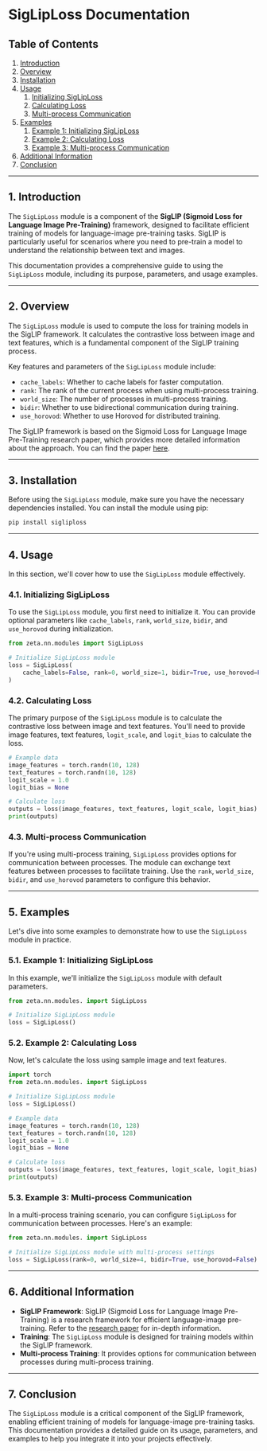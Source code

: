 # SigLipLoss Documentation

## Table of Contents
1. [Introduction](#introduction)
2. [Overview](#overview)
3. [Installation](#installation)
4. [Usage](#usage)
   1. [Initializing SigLipLoss](#initializing-sigliploss)
   2. [Calculating Loss](#calculating-loss)
   3. [Multi-process Communication](#multi-process-communication)
5. [Examples](#examples)
   1. [Example 1: Initializing SigLipLoss](#example-1-initializing-sigliploss)
   2. [Example 2: Calculating Loss](#example-2-calculating-loss)
   3. [Example 3: Multi-process Communication](#example-3-multi-process-communication)
6. [Additional Information](#additional-information)
7. [Conclusion](#conclusion)

---

## 1. Introduction <a name="introduction"></a>

The `SigLipLoss` module is a component of the **SigLIP (Sigmoid Loss for Language Image Pre-Training)** framework, designed to facilitate efficient training of models for language-image pre-training tasks. SigLIP is particularly useful for scenarios where you need to pre-train a model to understand the relationship between text and images.

This documentation provides a comprehensive guide to using the `SigLipLoss` module, including its purpose, parameters, and usage examples.

---

## 2. Overview <a name="overview"></a>

The `SigLipLoss` module is used to compute the loss for training models in the SigLIP framework. It calculates the contrastive loss between image and text features, which is a fundamental component of the SigLIP training process.

Key features and parameters of the `SigLipLoss` module include:
- `cache_labels`: Whether to cache labels for faster computation.
- `rank`: The rank of the current process when using multi-process training.
- `world_size`: The number of processes in multi-process training.
- `bidir`: Whether to use bidirectional communication during training.
- `use_horovod`: Whether to use Horovod for distributed training.

The SigLIP framework is based on the Sigmoid Loss for Language Image Pre-Training research paper, which provides more detailed information about the approach. You can find the paper [here](https://arxiv.org/abs/2303.15343).

---

## 3. Installation <a name="installation"></a>

Before using the `SigLipLoss` module, make sure you have the necessary dependencies installed. You can install the module using pip:

```bash
pip install sigliploss
```

---

## 4. Usage <a name="usage"></a>

In this section, we'll cover how to use the `SigLipLoss` module effectively.

### 4.1. Initializing SigLipLoss <a name="initializing-sigliploss"></a>

To use the `SigLipLoss` module, you first need to initialize it. You can provide optional parameters like `cache_labels`, `rank`, `world_size`, `bidir`, and `use_horovod` during initialization.

```python
from zeta.nn.modules import SigLipLoss

# Initialize SigLipLoss module
loss = SigLipLoss(
    cache_labels=False, rank=0, world_size=1, bidir=True, use_horovod=False
)
```

### 4.2. Calculating Loss <a name="calculating-loss"></a>

The primary purpose of the `SigLipLoss` module is to calculate the contrastive loss between image and text features. You'll need to provide image features, text features, `logit_scale`, and `logit_bias` to calculate the loss.

```python
# Example data
image_features = torch.randn(10, 128)
text_features = torch.randn(10, 128)
logit_scale = 1.0
logit_bias = None

# Calculate loss
outputs = loss(image_features, text_features, logit_scale, logit_bias)
print(outputs)
```

### 4.3. Multi-process Communication <a name="multi-process-communication"></a>

If you're using multi-process training, `SigLipLoss` provides options for communication between processes. The module can exchange text features between processes to facilitate training. Use the `rank`, `world_size`, `bidir`, and `use_horovod` parameters to configure this behavior.

---

## 5. Examples <a name="examples"></a>

Let's dive into some examples to demonstrate how to use the `SigLipLoss` module in practice.

### 5.1. Example 1: Initializing SigLipLoss <a name="example-1-initializing-sigliploss"></a>

In this example, we'll initialize the `SigLipLoss` module with default parameters.

```python
from zeta.nn.modules. import SigLipLoss

# Initialize SigLipLoss module
loss = SigLipLoss()
```

### 5.2. Example 2: Calculating Loss <a name="example-2-calculating-loss"></a>

Now, let's calculate the loss using sample image and text features.

```python
import torch
from zeta.nn.modules. import SigLipLoss

# Initialize SigLipLoss module
loss = SigLipLoss()

# Example data
image_features = torch.randn(10, 128)
text_features = torch.randn(10, 128)
logit_scale = 1.0
logit_bias = None

# Calculate loss
outputs = loss(image_features, text_features, logit_scale, logit_bias)
print(outputs)
```

### 5.3. Example 3: Multi-process Communication <a name="example-3-multi-process-communication"></a>

In a multi-process training scenario, you can configure `SigLipLoss` for communication between processes. Here's an example:

```python
from zeta.nn.modules. import SigLipLoss

# Initialize SigLipLoss module with multi-process settings
loss = SigLipLoss(rank=0, world_size=4, bidir=True, use_horovod=False)
```

---

## 6. Additional Information <a name="additional-information"></a>

- **SigLIP Framework**: SigLIP (Sigmoid Loss for Language Image Pre-Training) is a research framework for efficient language-image pre-training. Refer to the [research paper](https://arxiv.org/abs/2303.15343) for in-depth information.
- **Training**: The `SigLipLoss` module is designed for training models within the SigLIP framework.
- **Multi-process Training**: It provides options for communication between processes during multi-process training.

---

## 7. Conclusion <a name="conclusion"></a>

The `SigLipLoss` module is a critical component of the SigLIP framework, enabling efficient training of models for language-image pre-training tasks. This documentation provides a detailed guide on its usage, parameters, and examples to help you integrate it into your projects effectively.
